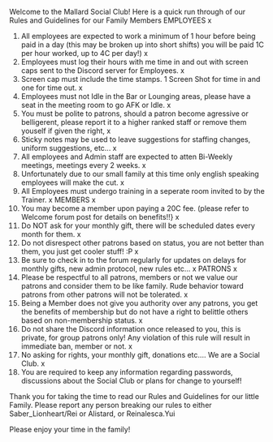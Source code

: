 Welcome to the Mallard Social Club! Here is a quick run through of our Rules and Guidelines for our Family Members
EMPLOYEES
x
1. All employees are expected to work a minimum of 1 hour before being paid in a day 
(this may be broken up into short shifts) you will be paid 1C per hour worked, up to 4C per day!)
x
2. Employees must log their hours with me time in and out with screen caps sent to the Discord server for Employees.
x
3. Screen cap must include the time stamps. 1 Screen Shot for time in and one for time out.
x
4. Employees must not Idle in the Bar or Lounging areas, please have a seat in the meeting room to go AFK or Idle.
x
5. You must be polite to patrons, should a patron become agressive or belligerent, please report it to a 
higher ranked staff or remove them youself if given the right,
x
6. Sticky notes may be used to leave suggestions for staffing changes, uniform suggestions, etc...
x
7. All employees and Admin staff are expected to atten Bi-Weekly meetings, meetings every 2 weeks.
x
8. Unfortunately due to our small family at this time only english speaking employees will make the cut.
x
9. All Employees must undergo training in a seperate room invited to by the Trainer.
x
MEMBERS
x
1. You may become a member upon paying a 20C fee. (please refer to Welcome forum post for details on benefits!!}
x
2. Do NOT ask for your monthly gift, there will be scheduled dates every month for them.
x
3. Do not disrespect other patrons based on status, you are not better than them, you just get cooler stuff! :P
x
4. Be sure to check in to the forum regularly for updates on delays for monthly gifts, new admin protocol, new rules etc...
x
PATRONS
x
1. Please be respectful to all patrons, members or not we value our patrons and consider them to be like family. 
Rude behavior toward patrons from other patrons will not be tolerated.
x
2. Being a Member does not give you authority over any patrons, you get the benefits of membership but do not 
have a right to belittle others based on non-membership status.
x
3. Do not share the Discord information once released to you, this is private, for group patrons only! 
Any violation of this rule will result in immediate ban, member or not.
x
4. No asking for rights, your monthly gift, donations etc.... We are a Social Club.
x
5. You are required to keep any information regarding passwords, discussions about the Social Club
or plans for change to yourself!

Thank you for taking the time to read our Rules and Guidelines for our little Family. Please report any person breaking
our rules to either Saber_Lionheart/Rei or Alistard, or Reinalesca.Yui

Please enjoy your time in the family!
